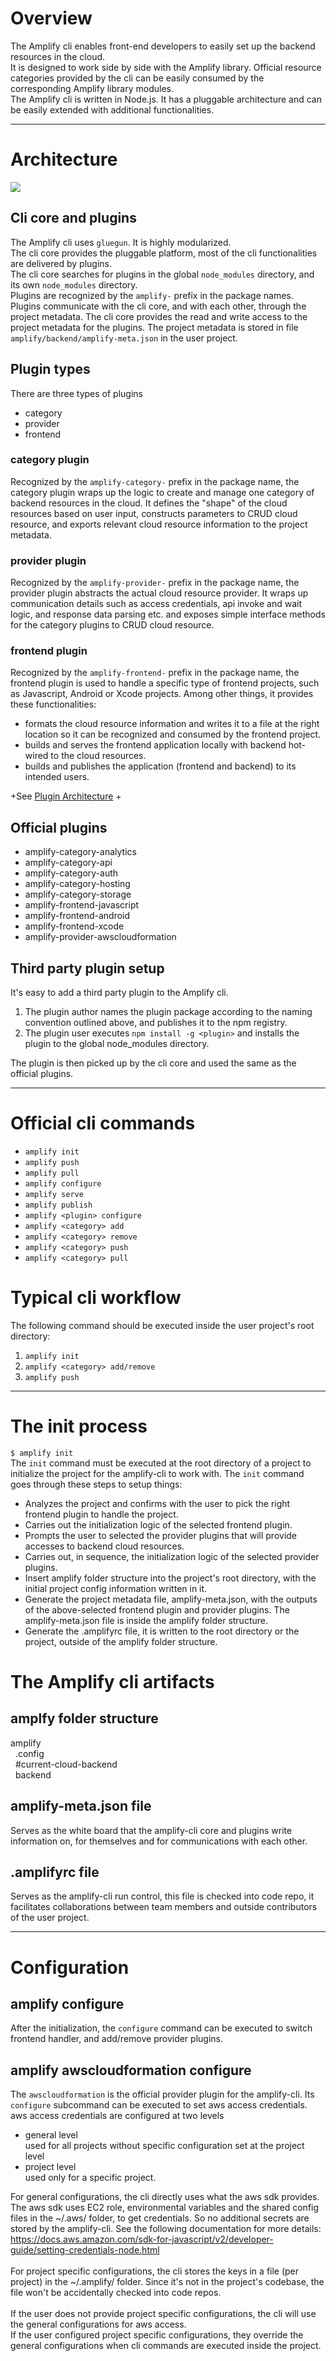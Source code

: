 # Overview
The Amplify cli enables front-end developers to easily set up the backend resources in the cloud. <br/>
It is designed to work side by side with the Amplify library. Official resource categories provided by the cli can be easily consumed by the corresponding Amplify library modules. <br/>
The Amplify cli is written in Node.js. It has a pluggable architecture and can be easily extended with additional functionalities.
 
***

# Architecture
![](https://github.com/aws/aws-amplify-staging/blob/master/images/AmplifyCli.jpg)
## Cli core and plugins
The Amplify cli uses `gluegun`. It is highly modularized.  <br/>
The cli core provides the pluggable platform, most of the cli functionalities are delivered by plugins. <br/> 
The cli core searches for plugins in the global `node_modules` directory, and its own `node_modules` directory.  <br/>
Plugins are recognized by the `amplify-` prefix in the package names. <br/>
Plugins communicate with the cli core, and with each other, through the project metadata. The cli core provides the read and write access to the project metadata for the plugins. The project metadata is stored in file `amplify/backend/amplify-meta.json` in the user project.

## Plugin types
There are three types of plugins
- category
- provider
- frontend
### category plugin
Recognized by the `amplify-category-` prefix in the package name, the category plugin wraps up the logic to create and manage one category of backend resources in the cloud. It defines the "shape" of the cloud resources based on user input, constructs parameters to CRUD cloud resource, and exports relevant cloud resource information to the project metadata. 
### provider plugin
Recognized by the `amplify-provider-` prefix in the package name, the provider plugin abstracts the actual cloud resource provider. It wraps up communication details such as access credentials, api invoke and wait logic, and response data parsing etc. and exposes simple interface methods for the category plugins to CRUD cloud resource. 
### frontend plugin
Recognized by the `amplify-frontend-` prefix in the package name, the frontend plugin is used to handle a specific type of frontend projects, such as Javascript, Android or Xcode projects. Among other things, it provides these functionalities:
- formats the cloud resource information and writes it to a file at the right location so it can be recognized and consumed by the frontend project. 
- builds and serves the frontend application locally with backend hot-wired to the cloud resources. 
- builds and publishes the application (frontend and backend) to its intended users.

+See  [Plugin Architecture](https://github.com/aws/aws-amplify-staging/wiki/AWS-Mobile-CLI-V2-(Plugin-architecture))
+

## Official plugins
- amplify-category-analytics
- amplify-category-api
- amplify-category-auth
- amplify-category-hosting
- amplify-category-storage
- amplify-frontend-javascript
- amplify-frontend-android
- amplify-frontend-xcode
- amplify-provider-awscloudformation

## Third party plugin setup
It's easy to add a third party plugin to the Amplify cli. 
1. The plugin author names the plugin package according to the naming convention outlined above, and publishes it to the npm registry.
2. The plugin user executes `npm install -g <plugin>` and installs the plugin to the global node_modules directory.

The plugin is then picked up by the cli core and used the same as the official plugins. 

***

# Official cli commands
- `amplify init`
- `amplify push`
- `amplify pull`
- `amplify configure`
- `amplify serve`
- `amplify publish`
- `amplify <plugin> configure`
- `amplify <category> add`
- `amplify <category> remove`
- `amplify <category> push`
- `amplify <category> pull`

# Typical cli workflow
The following command should be executed inside the user project's root directory: 
1. `amplify init`
2. `amplify <category> add/remove`
3. `amplify push`

***
# The init process
`$ amplify init` <br/>
The `init` command must be executed at the root directory of a project to initialize the project for the amplify-cli to work with. 
The `init` command goes through these steps to setup things: 
- Analyzes the project and confirms with the user to pick the right frontend plugin to handle the project.
- Carries out the initialization logic of the selected frontend plugin.
- Prompts the user to selected the provider plugins that will provide accesses to backend cloud resources.
- Carries out, in sequence, the initialization logic of the selected provider plugins. 
- Insert amplify folder structure into the project's root directory, with the initial project config information written in it. 
- Generate the project metadata file, amplify-meta.json, with the outputs of the above-selected frontend plugin and provider plugins. The amplify-meta.json file is inside the amplify folder structure.
- Generate the .amplifyrc file, it is written to the root directory or the project, outside of the amplify folder structure. 

# The Amplify cli artifacts
## amplfy folder structure
amplify<br/>
&nbsp;&nbsp;.config<br/>
&nbsp;&nbsp;#current-cloud-backend<br/>
&nbsp;&nbsp;backend<br/>
## amplify-meta.json file
Serves as the white board that the amplify-cli core and plugins write information on, for themselves and for communications with each other.  
## .amplifyrc file
Serves as the amplify-cli run control, this file is checked into code repo, it facilitates collaborations between team members and outside contributors of the user project.

***
# Configuration
## amplify configure
After the initialization, the `configure` command can be executed to switch frontend handler, and add/remove provider plugins.
## amplify awscloudformation configure
The `awscloudformation` is the official provider plugin for the amplify-cli. Its `configure` subcommand can be executed to set aws access credentials. <br/>
aws access credentials are configured at two levels
- general level<br/>
used for all projects without specific configuration set at the project level
- project level<br/>
used only for a specific project.

For general configurations, the cli directly uses what the aws sdk provides. The aws sdk uses EC2 role, environmental variables and the shared config files in the ~/.aws/ folder, to get credentials. So no additional secrets are stored by the amplify-cli. See the following documentation for more details:<br/>
https://docs.aws.amazon.com/sdk-for-javascript/v2/developer-guide/setting-credentials-node.html
<br/><br/>
For project specific configurations, the cli stores the keys in a file (per project) in the ~/.amplify/ folder. Since it's not in the project's codebase, the file won't be accidentally checked into code repos.<br/><br/>
If the user does not provide project specific configurations, the cli will use the general configurations for aws access.<br/>
If the user configured project specific configurations, they override the general configurations when cli commands are executed inside the project.


